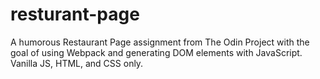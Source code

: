# resturant-page
A humorous Restaurant Page assignment from The Odin Project with the goal of using Webpack and generating DOM elements with JavaScript.
Vanilla JS, HTML, and CSS only.
